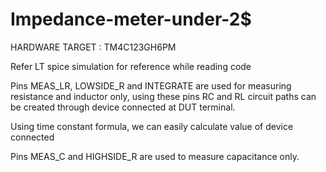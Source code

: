 # Impedance-meter-under-2$

HARDWARE TARGET : TM4C123GH6PM

Refer LT spice simulation for reference while reading code

Pins MEAS_LR, LOWSIDE_R and INTEGRATE are used for measuring resistance and inductor only, using these pins RC and RL circuit
paths can be created through device connected at DUT terminal.

Using time constant formula, we can easily calculate value of device connected

Pins MEAS_C and HIGHSIDE_R are used to measure capacitance only.

